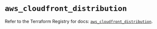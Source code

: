 # `aws_cloudfront_distribution`

Refer to the Terraform Registry for docs: [`aws_cloudfront_distribution`](https://registry.terraform.io/providers/hashicorp/aws/5.32.1/docs/resources/cloudfront_distribution).
